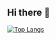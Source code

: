 ## Hi there 👋

[![Top Langs](https://github-readme-stats.vercel.app/api/top-langs/?username={DaichiAndo})](https://github.com/anuraghazra/github-readme-stats)

<!--
**DaichiAndo/DaichiAndo** is a ✨ _special_ ✨ repository because its `README.md` (this file) appears on your GitHub profile.

Here are some ideas to get you started:

- 🔭 I’m currently working on ...
- 🌱 I’m currently learning ...
- 👯 I’m looking to collaborate on ...
- 🤔 I’m looking for help with ...
- 💬 Ask me about ...
- 📫 How to reach me: ...
- 😄 Pronouns: ...
- ⚡ Fun fact: ...
-->
